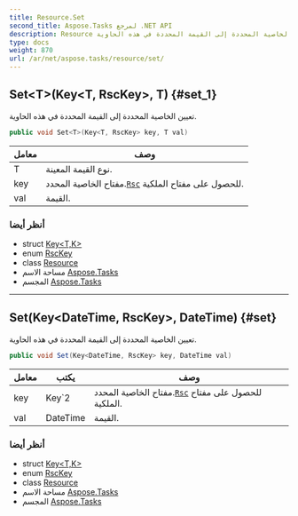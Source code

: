 ```yaml
---
title: Resource.Set
second_title: Aspose.Tasks لمرجع .NET API
description: Resource طريقة. تعيين الخاصية المحددة إلى القيمة المحددة في هذه الحاوية.
type: docs
weight: 870
url: /ar/net/aspose.tasks/resource/set/
---
```

## Set&lt;T&gt;(Key&lt;T, RscKey&gt;, T) {#set_1}

تعيين الخاصية المحددة إلى القيمة المحددة في هذه الحاوية.

```csharp
public void Set<T>(Key<T, RscKey> key, T val)
```

| معامل | وصف |
| --- | --- |
| T | نوع القيمة المعينة. |
| key | مفتاح الخاصية المحدد.[`Rsc`](../../rsc/) للحصول على مفتاح الملكية. |
| val | القيمة. |

### أنظر أيضا

* struct [Key&lt;T,K&gt;](../../key-2/)
* enum [RscKey](../../rsckey/)
* class [Resource](../)
* مساحة الاسم [Aspose.Tasks](../../resource/)
* المجسم [Aspose.Tasks](../../../)

---

## Set(Key&lt;DateTime, RscKey&gt;, DateTime) {#set}

تعيين الخاصية المحددة إلى القيمة المحددة في هذه الحاوية.

```csharp
public void Set(Key<DateTime, RscKey> key, DateTime val)
```

| معامل | يكتب | وصف |
| --- | --- | --- |
| key | Key`2 | مفتاح الخاصية المحدد.[`Rsc`](../../rsc/) للحصول على مفتاح الملكية. |
| val | DateTime | القيمة. |

### أنظر أيضا

* struct [Key&lt;T,K&gt;](../../key-2/)
* enum [RscKey](../../rsckey/)
* class [Resource](../)
* مساحة الاسم [Aspose.Tasks](../../resource/)
* المجسم [Aspose.Tasks](../../../)


